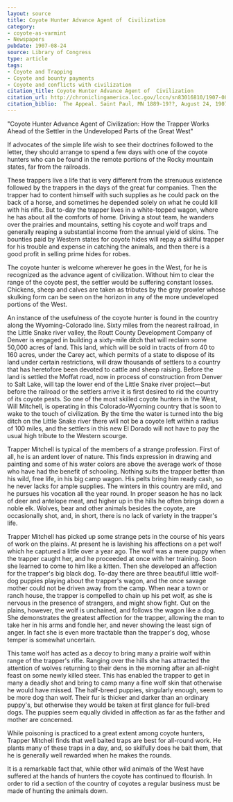 ```yaml
---
layout: source
title: Coyote Hunter Advance Agent of  Civilization
category: 
- coyote-as-varmint
- Newspapers
pubdate: 1907-08-24
source: Library of Congress
type: article
tags:
- Coyote and Trapping
- Coyote and bounty payments
- Coyote and conflicts with civilization
citation_title: Coyote Hunter Advance Agent of  Civilization
citation_url: http://chroniclingamerica.loc.gov/lccn/sn83016810/1907-08-24/ed-1/seq-1/
citation_biblio:  The Appeal. Saint Paul, MN 1889-19??, August 24, 1907. Chronicling America. Historic American Newspapers. Lib. of Congress.
---
```


"Coyote Hunter Advance Agent of  Civilization: How the Trapper Works Ahead of the Settler in the Undeveloped Parts of the Great West"

If advocates of the simple life wish to see their doctrines followed to the letter, they should arrange to spend a few days with one of the coyote hunters who can be found in the remote portions of the Rocky mountain states, far from the railroads.

These trappers live a life that is very different from the strenuous existence followed by the trappers in the days of the great fur companies. Then the trapper had to content himself with such supplies as he could pack on the back of a horse, and sometimes he depended solely on what he could kill with his rifle. But to-day the trapper lives in a white-topped wagon, where he has about all the comforts of home. Driving a stout team, he wanders over the prairies and mountains, setting his coyote and wolf traps and generally reaping a substantial income from the annual yield of skins. The bounties paid by Western states for coyote hides will repay a skillful trapper for his trouble and expense in catching the animals, and then there is a good profit in selling prime hides for robes.

The coyote hunter is welcome wherever he goes in the West, for he is recognized as the advance agent of civilization. Without him to clear the range of the coyote pest, the settler would be suffering constant losses. Chickens, sheep and calves are taken as tributes by the gray prowler whose skulking form can be seen on the horizon in any of the more undeveloped portions of the West.

An instance of the usefulness of the coyote hunter is found in the country along the Wyoming-Colorado line. Sixty miles from the nearest railroad, in the Little Snake river valley, the Routt County Development Company of Denver is engaged in building a sixty-mile ditch that will reclaim some 50,000 acres of land. This land, which will be sold in tracts of from 40 to 160 acres, under the Carey act, which permits of a state to dispose of its land under certain restrictions, will draw thousands of settlers to a country that has heretofore been devoted to cattle and sheep raising. Before the land is settled the Moffat road, now in process of construction from Denver to Salt Lake, will tap the lower end of the Little Snake river project—but before the railroad or the settlers arrive it is first desired to rid the country of its coyote pests. So one of the most skilled coyote hunters in the West, Will Mitchell, is operating in this Colorado-Wyoming country that is soon to wake to the touch of civilization. By the time the water is turned into the big ditch on the Little Snake river there will not be a coyote left within a radius of 100 miles, and the settlers in this new El Dorado will not have to pay the usual high tribute to the Western scourge.

Trapper Mitchell is typical of the members of a strange profession. First of all, he is an ardent lover of nature. This finds expression in drawing and painting and some of his water colors are above the average work of those who have had the benefit of schooling. Nothing suits the trapper better than his wild, free life, in his big camp wagon. His pelts bring him ready cash, so he never lacks for ample supplies. The winters in this country are mild, and he pursues his vocation all the year round. In proper season he has no lack of deer and antelope meat, and higher up in the hills he often brings down a noble elk. Wolves, bear and other animals besides the coyote, are occasionally shot, and, in short, there is no lack of variety in the trapper's life.

Trapper Mitchell has picked up some strange pets in the course of his years of work on the plains. At present he is lavishing his affections on a pet wolf which he captured a little over a year ago. The wolf was a mere puppy when the trapper caught her, and he proceeded at once with her training. Soon she learned to come to him like a kitten. Then she developed an affection for the trapper's big black dog. To-day there are three beautiful little wolf-dog puppies playing about the trapper's wagon, and the once savage mother could not be driven away from the camp. When near a town or ranch house, the trapper is compelled to chain up his pet wolf, as she is nervous in the presence of strangers, and might show fight. Out on the plains, however, the wolf is unchained, and follows the wagon like a dog. She demonstrates the greatest affection for the trapper, allowing the man to take her in his arms and fondle her, and never showing the least sign of anger. In fact she is even more tractable than the trapper's dog, whose temper is somewhat uncertain.

This tame wolf has acted as a decoy to bring many a prairie wolf within range of the trapper's rifle. Ranging over the hills she has attracted the attention of wolves returning to their dens in the morning after an all-night feast on some newly killed steer. This has enabled the trapper to get in many a deadly shot and bring to camp many a fine wolf skin that otherwise he would have missed. The half-breed puppies, singularly enough, seem to be more dog than wolf. Their fur is thicker and darker than an ordinary puppy's, but otherwise they would be taken at first glance for full-bred dogs. The puppies seem equally divided in affection as far as the father and mother are concerned.

While poisoning is practiced to a great extent among coyote hunters, Trapper Mitchell finds that well baited traps are best for all-round work. He plants many of these traps in a day, and, so skilfully does he bait them, that he is generally well rewarded when he makes the rounds.

It is a remarkable fact that, while other wild animals of the West have suffered at the hands of hunters the coyote has continued to flourish. In order to rid a section of the country of coyotes a regular business must be made of hunting the animals down.
